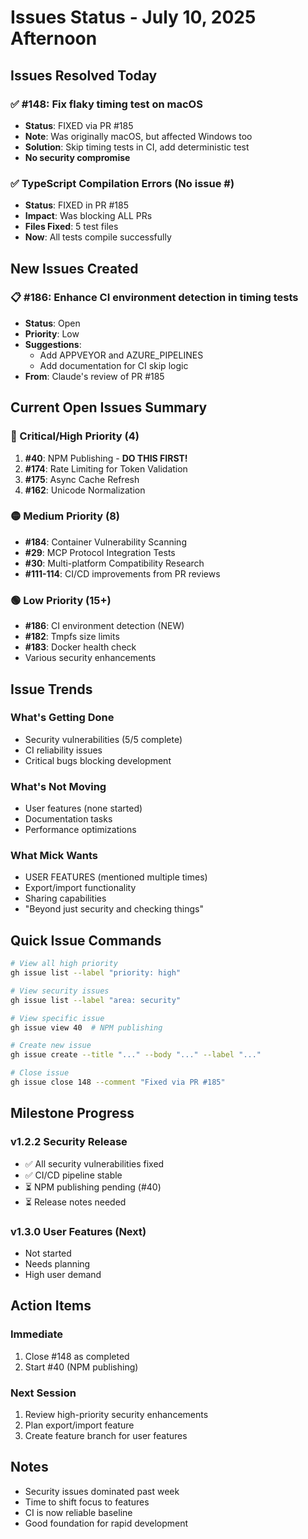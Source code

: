 # Issues Status - July 10, 2025 Afternoon

## Issues Resolved Today

### ✅ #148: Fix flaky timing test on macOS
- **Status**: FIXED via PR #185
- **Note**: Was originally macOS, but affected Windows too
- **Solution**: Skip timing tests in CI, add deterministic test
- **No security compromise**

### ✅ TypeScript Compilation Errors (No issue #)
- **Status**: FIXED in PR #185
- **Impact**: Was blocking ALL PRs
- **Files Fixed**: 5 test files
- **Now**: All tests compile successfully

## New Issues Created

### 📋 #186: Enhance CI environment detection in timing tests
- **Status**: Open
- **Priority**: Low
- **Suggestions**: 
  - Add APPVEYOR and AZURE_PIPELINES
  - Add documentation for CI skip logic
- **From**: Claude's review of PR #185

## Current Open Issues Summary

### 🔴 Critical/High Priority (4)
1. **#40**: NPM Publishing - **DO THIS FIRST!**
2. **#174**: Rate Limiting for Token Validation
3. **#175**: Async Cache Refresh
4. **#162**: Unicode Normalization

### 🟡 Medium Priority (8)
- **#184**: Container Vulnerability Scanning
- **#29**: MCP Protocol Integration Tests
- **#30**: Multi-platform Compatibility Research
- **#111-114**: CI/CD improvements from PR reviews

### 🟢 Low Priority (15+)
- **#186**: CI environment detection (NEW)
- **#182**: Tmpfs size limits
- **#183**: Docker health check
- Various security enhancements

## Issue Trends

### What's Getting Done
- Security vulnerabilities (5/5 complete)
- CI reliability issues
- Critical bugs blocking development

### What's Not Moving
- User features (none started)
- Documentation tasks
- Performance optimizations

### What Mick Wants
- USER FEATURES (mentioned multiple times)
- Export/import functionality
- Sharing capabilities
- "Beyond just security and checking things"

## Quick Issue Commands

```bash
# View all high priority
gh issue list --label "priority: high"

# View security issues
gh issue list --label "area: security"

# View specific issue
gh issue view 40  # NPM publishing

# Create new issue
gh issue create --title "..." --body "..." --label "..."

# Close issue
gh issue close 148 --comment "Fixed via PR #185"
```

## Milestone Progress

### v1.2.2 Security Release
- ✅ All security vulnerabilities fixed
- ✅ CI/CD pipeline stable
- ⏳ NPM publishing pending (#40)
- ⏳ Release notes needed

### v1.3.0 User Features (Next)
- Not started
- Needs planning
- High user demand

## Action Items

### Immediate
1. Close #148 as completed
2. Start #40 (NPM publishing)

### Next Session
1. Review high-priority security enhancements
2. Plan export/import feature
3. Create feature branch for user features

## Notes
- Security issues dominated past week
- Time to shift focus to features
- CI is now reliable baseline
- Good foundation for rapid development